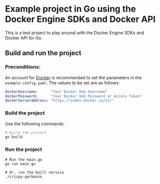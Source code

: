 # Example project in Go using the Docker Engine SDKs and Docker API

This is a test project to play around with the Docker Engine SDKs and Docker API for Go.

## Build and run the project
### Preconditions:
An account for [Docker](https://hub.docker.com/) is recommended to set the parameters in the `example-config.yaml`.
The values to be set are as follows:
```yaml
dockerUsername:      "Your Docker Hub Username"
dockerPassword:      "Your Docker Hub Password or Access Token"
dockerServerAddress: "https://index.docker.io/v1/"
```

### Build the project
Use the following commands:
```sh
# Build the project
go build
```

### Run the project
```
# Run the main.go
go run main.go

# Or, run the built service
./crispy-garbanzo
```
